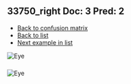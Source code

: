 ## 33750_right Doc: 3 Pred: 2
- [Back to confusion matrix](https://github.com/juliandewit/kaggle_retinopathy/blob/master/matrix.md)
- [Back to list](https://github.com/juliandewit/kaggle_retinopathy/blob/master/lists/32/list.md)
- [Next example in list](https://github.com/juliandewit/kaggle_retinopathy/blob/master/lists/32/33/33753_right.md)

![Eye](https://retinopaty.blob.core.windows.net/size1024/33750_right_3.jpeg)

### 

![Eye]()
